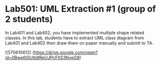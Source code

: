 ﻿# Lab501: UML Extraction #1 (group of 2 students)

In Lab401 and Lab402, you have implemented multiple shape related classes.
In this lab, students have to extract UML class diagram from Lab401 and Lab402 
then draw them on paper manually and submit to TA.

![570610612] (https://drive.google.com/open?id=0Bwe65IUItdtReUJPcFltS3NveG8)

